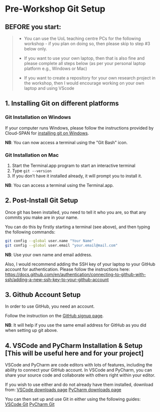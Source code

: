 # Pre-Workshop Git Setup

## BEFORE you start:
> - You can use the UoL teaching centre PCs for the following workshop - if you plan on doing so, then please skip to step #3 below only.
> 
> - If you want to use your own laptop, then that is also fine and please complete all steps below (as per your personal laptop platform e.g., Windows or Mac)
>
> - If you want to create a repository for your own research project in the workshop, then I would encourage working on your own laptop and using VScode

## 1. Installing Git on different platforms

### Git Installation on Windows

If your computer runs Windows, please follow the instructions provided by Cloud-SPAN for [installing git on Windows](https://cloud-span.github.io/00genomics/setup).

**NB**: You can now access a terminal using the "Git Bash" icon.

### Git Installation on Mac

1. Start the Terminal.app program to start an interactive terminal
2. Type `git --version`
3. If you don’t have it installed already, it will prompt you to install it.

**NB**: You can access a terminal using the Terminal.app.

## 2. Post-Install Git Setup

Once git has been installed, you need to tell it who you are, so that any commits you make are in your name.  

You can do this by firstly starting a terminal (see above), and then typing the following commands:

~~~bash
git config --global user.name "Your Name"
git config --global user.email "your.email@mail.com"
~~~

**NB**: Use your own name and email address.

Also, I would recommend adding the SSH key of your laptop to your GitHub account for authentication. Please follow the instructions here: https://docs.github.com/en/authentication/connecting-to-github-with-ssh/adding-a-new-ssh-key-to-your-github-account

## 3. Github Account Setup

In order to use GitHub, you need an account.  

Follow the instruction on the [GitHub signup page](https://github.com/signup).

**NB**: It will help if you use the same email address for GitHub as you did when setting up git above.

## 4. VSCode and PyCharm Installation & Setup [This will be useful here and for your project]

VSCode and PyCharm are code editors with lots of features, including the ability to connect your GitHub account. In VSCode and PyCharm, you can share your source code and collaborate with others right within your editor.

If you wish to use either and do not already have them installed, download from: 
[VSCode downloads page](https://code.visualstudio.com/download)
[PyCharm downloads page](https://www.jetbrains.com/pycharm/download)

You can then set up and use Git in either using the following guides:
[VSCode Git](https://code.visualstudio.com/docs/sourcecontrol/overview#_git-support)
[PyCharm Git](https://www.jetbrains.com/help/pycharm/using-git-integration.html)

